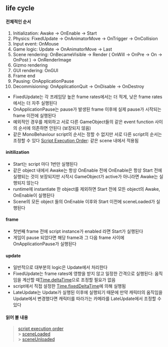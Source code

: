 ## life cycle

#### 전체적인 순서   
1. Initialization: Awake -> OnEnable -> Start   
2. Physics: FixedUpdate -> OnAnimatorMove -> OnTrigger -> OnCollision   
3. Input event: OnMouse   
4. Game logic: Update -> OnAnimatorMove -> Last   
5. Scene rendering: OnBecameVisible -> Render ( OnWill -> OnPre -> On -> OnPost ) -> OnRenderImage   
6. Gizmo rendering   
7. GUI rendering: OnGUI   
8. Frame end   
9. Pausing: OnApplicationPause   
10. Decommisioning: OnApplicationQuit -> OnDisable -> OnDestroy   
- FixedUpdate는 각 프레임당 높은 frame rates에서는 더 적게, 낮은 frame rates에서는 더 자주 실행된다   
- OnApplicationPause는 pause가 발생된 frame 이후에 실제 pause가 시작되는 frame 이전에 실행된다   
- 예외적인 경우를 제외하고 서로 다른 GameObject들의 같은 event function 사이의 순서에 의존하면 안된다 (보장되지 않음)   
- 같은 MonoBehaviour script의 순서는 정할 수 없지만 서로 다른 script의 순서는 조정할 수 있다 [Script Execution Order](https://docs.unity3d.com/2021.3/Documentation/Manual/class-MonoManager.html): 같은 scene 내에서 적용됨   
#### initilization
- Start는 script 마다 1번만 실행된다   
- 같은 object 내에서 Awake는 항상 OnEnable 전에 OnEnable은 항상 Start 전에 실행되는 것이 보장되지만 시작시 GameObject가 active가 아니라면 Awake는 실행되지 않는다   
- runtime에 instantiate 한 object를 제외하면 Start 전에 모든 object의 Awake, OnEnable이 실행된다   
- Scene의 모든 object 들의 OnEnable 이후와 Start 이전에 sceneLoaded가 실행된다   
#### frame   
- 첫번째 frame 전에 script instance가 enabled 라면 Start가 실행된다   
- 게임이 pause 되었다면 해당 frame과 그 다음 frame 사이에 OnApplicationPause가 실행된다   
#### update   
- 일반적으로 대부분의 logic은 Update에서 처리한다   
- FixedUpdate는 frame rates에 영향을 받지 않고 일정한 간격으로 실행된다: 움직임을 계산할 때[Time.deltaTime](https://docs.unity3d.com/2021.3/Documentation/ScriptReference/Time-deltaTime.html)으로 조정할 필요가 없음   
- script에서 직접 설정한 [Time.fixedDeltaTime](https://docs.unity3d.com/2021.3/Documentation/Manual/Glossary.html#FixedTimestep)에 의해 실행됨   
- LateUpdate는 Update가 실행된 이후에 실행되기 때문에 만약 캐릭터의 움직임을 Update에서 변경했다면 캐릭터를 따라가는 카메라를 LateUpdate에서 조정할 수 있다   
#### 읽어 볼 내용   
  > [script execution order](https://docs.unity3d.com/2021.3/Documentation/Manual/ExecutionOrder.html)   
	> [sceneLoaded](https://docs.unity3d.com/2021.3/Documentation/ScriptReference/SceneManagement.SceneManager-sceneLoaded.html)   
	> [sceneUnloaded](https://docs.unity3d.com/2021.3/Documentation/ScriptReference/SceneManagement.SceneManager-sceneUnloaded.html)   